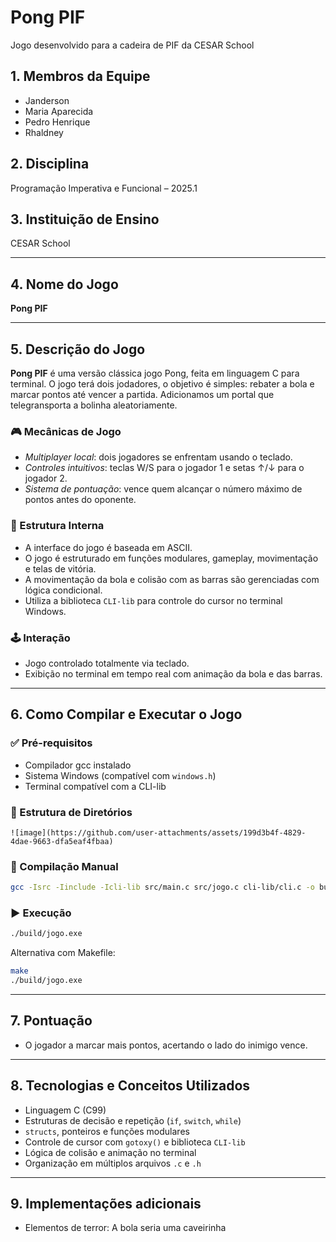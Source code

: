 # Pong PIF

Jogo desenvolvido para a cadeira de PIF da CESAR School

## 1. Membros da Equipe

- Janderson
- Maria Aparecida
- Pedro Henrique
- Rhaldney

## 2. Disciplina

Programação Imperativa e Funcional – 2025.1

## 3. Instituição de Ensino

CESAR School

---

## 4. Nome do Jogo

**Pong PIF**

---

## 5. Descrição do Jogo

**Pong PIF** é uma versão clássica jogo Pong, feita em linguagem C para terminal. O jogo terá dois jodadores, o objetivo é simples: rebater a bola e marcar pontos até vencer a partida. Adicionamos um portal que telegransporta a bolinha aleatoriamente.

### 🎮 Mecânicas de Jogo

- _Multiplayer local_: dois jogadores se enfrentam usando o teclado.
- _Controles intuitivos_: teclas W/S para o jogador 1 e setas ↑/↓ para o jogador 2.
- _Sistema de pontuação_: vence quem alcançar o número máximo de pontos antes do oponente.

### 🧠 Estrutura Interna

- A interface do jogo é baseada em ASCII.
- O jogo é estruturado em funções modulares, gameplay, movimentação e telas de vitória.
- A movimentação da bola e colisão com as barras são gerenciadas com lógica condicional.
- Utiliza a biblioteca `CLI-lib` para controle do cursor no terminal Windows.

### 🕹 Interação

- Jogo controlado totalmente via teclado.
- Exibição no terminal em tempo real com animação da bola e das barras.

---

## 6. Como Compilar e Executar o Jogo

### ✅ Pré-requisitos

- Compilador gcc instalado
- Sistema Windows (compatível com `windows.h`)
- Terminal compatível com a CLI-lib

### 📁 Estrutura de Diretórios

```
![image](https://github.com/user-attachments/assets/199d3b4f-4829-4dae-9663-dfa5eaf4fbaa)
```

### 🔧 Compilação Manual

```bash
gcc -Isrc -Iinclude -Icli-lib src/main.c src/jogo.c cli-lib/cli.c -o build/jogo.exe
```

### ▶ Execução

```bash
./build/jogo.exe
```

Alternativa com Makefile:

```bash
make
./build/jogo.exe
```

---

## 7. Pontuação

- O jogador a marcar mais pontos, acertando o lado do inimigo vence.

---

## 8. Tecnologias e Conceitos Utilizados

- Linguagem C (C99)
- Estruturas de decisão e repetição (`if`, `switch`, `while`)
- `structs`, ponteiros e funções modulares
- Controle de cursor com `gotoxy()` e biblioteca `CLI-lib`
- Lógica de colisão e animação no terminal
- Organização em múltiplos arquivos `.c` e `.h`

---

## 9. Implementações adicionais

- Elementos de terror:
  A bola seria uma caveirinha
